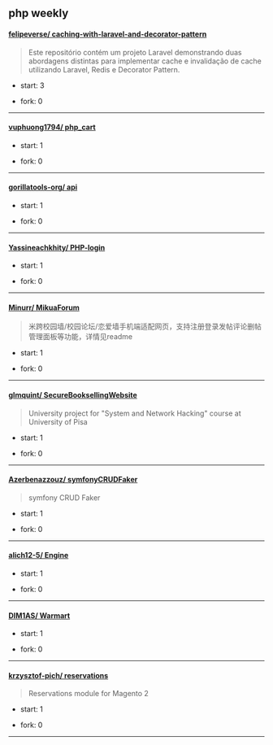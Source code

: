 ## php weekly

#### [felipeverse/ caching-with-laravel-and-decorator-pattern](https://github.com/felipeverse/caching-with-laravel-and-decorator-pattern)
>  Este repositório contém um projeto Laravel demonstrando duas abordagens distintas para implementar cache e invalidação de cache utilizando Laravel, Redis e Decorator Pattern.
+ start: 3
+ fork: 0
---
#### [vuphuong1794/ php_cart](https://github.com/vuphuong1794/php_cart)
>  
+ start: 1
+ fork: 0
---
#### [gorillatools-org/ api](https://github.com/gorillatools-org/api)
>  
+ start: 1
+ fork: 0
---
#### [Yassineachkhity/ PHP-login](https://github.com/Yassineachkhity/PHP-login)
>  
+ start: 1
+ fork: 0
---
#### [Minurr/ MikuaForum](https://github.com/Minurr/MikuaForum)
>  米跨校园墙/校园论坛/恋爱墙手机端适配网页，支持注册登录发帖评论删帖管理面板等功能，详情见readme
+ start: 1
+ fork: 0
---
#### [glmquint/ SecureBooksellingWebsite](https://github.com/glmquint/SecureBooksellingWebsite)
>  University project for "System and Network Hacking" course at University of Pisa
+ start: 1
+ fork: 0
---
#### [Azerbenazzouz/ symfonyCRUDFaker](https://github.com/Azerbenazzouz/symfonyCRUDFaker)
>  symfony CRUD Faker
+ start: 1
+ fork: 0
---
#### [alich12-5/ Engine](https://github.com/alich12-5/Engine)
>  
+ start: 1
+ fork: 0
---
#### [DIM1AS/ Warmart](https://github.com/DIM1AS/Warmart)
>  
+ start: 1
+ fork: 0
---
#### [krzysztof-pich/ reservations](https://github.com/krzysztof-pich/reservations)
>  Reservations module for Magento 2
+ start: 1
+ fork: 0
---